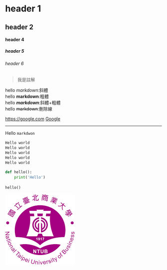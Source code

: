 # header 1
## header 2

#### header 4
##### header 5
###### header 6

>我是註解

hello *markdown*:斜體  
hello **markdown**:粗體  
hello ***markdown***:斜體+粗體  
hello ~~markdown~~:刪除線  

<https://google.com>
[Google](https://gooogle.com)

---
Hello `markdwon`


```
Hello world
Hello world
Hello world
Hello world
Hello world
```

```python
def hello():
    print('Hello')

hello()
```

![](./ntub.png)